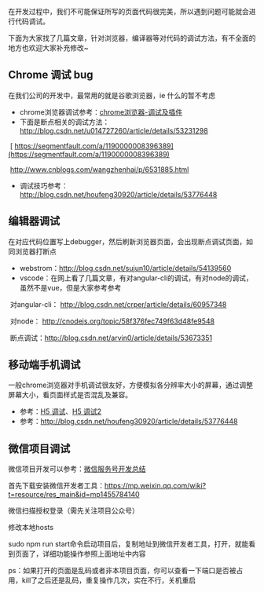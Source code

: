 在开发过程中，我们不可能保证所写的页面代码很完美，所以遇到问题可能就会进行代码调试。

下面为大家找了几篇文章，针对浏览器，编译器等对代码的调试方法，有不全面的地方也欢迎大家补充修改~

## Chrome 调试 bug

  在我们公司的开发中，最常用的就是谷歌浏览器，ie 什么的暂不考虑

- chrome浏览器调试参考：[chrome浏览器-调试及插件](http://wiki.iyunxiao.com/pages/viewpage.action?pageId=161448230)
- 下面是断点相关的调试方法：http://blog.csdn.net/u014727260/article/details/53231298

​                                                         [ https://segmentfault.com/a/1190000008396389](https://segmentfault.com/a/1190000008396389)

​                                                         [http://www.cnblogs.com/wangzhenhai/p/6531885.html ](http://www.cnblogs.com/wangzhenhai/p/6531885.html)

- 调试技巧参考：http://blog.csdn.net/houfeng30920/article/details/53776448

 

## 编辑器调试

  在对应代码位置写上debugger，然后刷新浏览器页面，会出现断点调试页面，如同浏览器打断点

- webstrom：http://blog.csdn.net/sujun10/article/details/54139560
- vscode：在网上看了几篇文章，有对angular-cli的调试，有对node的调试，虽然不是vue，但是大家参考参考

​                         对angular-cli： http://blog.csdn.net/crper/article/details/60957348

​                         对node： http://cnodejs.org/topic/58f376fec749f63d48fe9548

​                         断点调试：http://blog.csdn.net/arvin0/article/details/53673351

 

## 移动端手机调试

  一般chrome浏览器对手机调试很友好，方便模拟各分辨率大小的屏幕，通过调整屏幕大小，看页面样式是否混乱及兼容。

- 参考：[H5 调试](http://wiki.iyunxiao.com/pages/viewpage.action?pageId=157123080)、[H5 调试2](http://wiki.iyunxiao.com/pages/viewpage.action?pageId=157123163)
- 参考：http://blog.csdn.net/houfeng30920/article/details/53776448

 

## 微信项目调试

  微信项目开发可以参考：[微信服务号开发总结](http://wiki.iyunxiao.com/pages/createpage.action?spaceKey=QTYFZX&title=微信服务号开发指南&linkCreation=true&fromPageId=161448228)

  首先下载安装微信开发者工具：https://mp.weixin.qq.com/wiki?t=resource/res_main&id=mp1455784140

  微信扫描授权登录（需先关注项目公众号）

  修改本地hosts

  sudo npm run start命令启动项目后，复制地址到微信开发者工具，打开，就能看到页面了，详细功能操作参照上面地址中内容

  ps：如果打开的页面是乱码或者非本项目页面，你可以查看一下端口是否被占用，kill了之后还是乱码，重复操作几次，实在不行，关机重启

